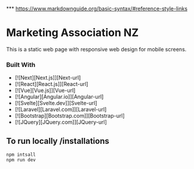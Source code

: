 
*** https://www.markdownguide.org/basic-syntax/#reference-style-links
# Marketing Association NZ
This is a static web page with responsive web design for mobile screens.

### Built With

* [![Next][Next.js]][Next-url]
* [![React][React.js]][React-url]
* [![Vue][Vue.js]][Vue-url]
* [![Angular][Angular.io]][Angular-url]
* [![Svelte][Svelte.dev]][Svelte-url]
* [![Laravel][Laravel.com]][Laravel-url]
* [![Bootstrap][Bootstrap.com]][Bootstrap-url]
* [![JQuery][JQuery.com]][JQuery-url]

## To run locally /installations
```
npm intsall
npm run dev
```
